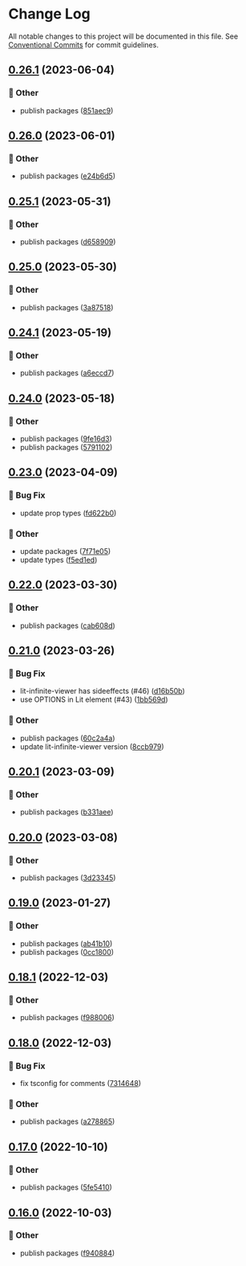 # Change Log

All notable changes to this project will be documented in this file.
See [Conventional Commits](https://conventionalcommits.org) for commit guidelines.

## [0.26.1](https://github.com/daybrush/infinite-viewer/blob/master/packages/preact-infinite-viewer/compare/lit-infinite-viewer@0.26.0...lit-infinite-viewer@0.26.1) (2023-06-04)


### :mega: Other

* publish packages ([851aec9](https://github.com/daybrush/infinite-viewer/blob/master/packages/preact-infinite-viewer/commit/851aec94146b7349b0e823256a31ad63cc467555))



## [0.26.0](https://github.com/daybrush/infinite-viewer/blob/master/packages/preact-infinite-viewer/compare/lit-infinite-viewer@0.25.1...lit-infinite-viewer@0.26.0) (2023-06-01)


### :mega: Other

* publish packages ([e24b6d5](https://github.com/daybrush/infinite-viewer/blob/master/packages/preact-infinite-viewer/commit/e24b6d5d79530d3844fc8ca5ecfb7a306e6bb9b0))



## [0.25.1](https://github.com/daybrush/infinite-viewer/blob/master/packages/preact-infinite-viewer/compare/lit-infinite-viewer@0.25.0...lit-infinite-viewer@0.25.1) (2023-05-31)


### :mega: Other

* publish packages ([d658909](https://github.com/daybrush/infinite-viewer/blob/master/packages/preact-infinite-viewer/commit/d65890919f233dc5eec527aeb9b31c8b9487a919))



## [0.25.0](https://github.com/daybrush/infinite-viewer/blob/master/packages/preact-infinite-viewer/compare/lit-infinite-viewer@0.24.1...lit-infinite-viewer@0.25.0) (2023-05-30)


### :mega: Other

* publish packages ([3a87518](https://github.com/daybrush/infinite-viewer/blob/master/packages/preact-infinite-viewer/commit/3a8751838224c542c8952a05f6b1e7c7080ff048))



## [0.24.1](https://github.com/daybrush/infinite-viewer/blob/master/packages/preact-infinite-viewer/compare/lit-infinite-viewer@0.24.0...lit-infinite-viewer@0.24.1) (2023-05-19)


### :mega: Other

* publish packages ([a6eccd7](https://github.com/daybrush/infinite-viewer/blob/master/packages/preact-infinite-viewer/commit/a6eccd765bbb50bc0ead2c4997756914d53141bb))



## [0.24.0](https://github.com/daybrush/infinite-viewer/blob/master/packages/preact-infinite-viewer/compare/lit-infinite-viewer@0.23.0...lit-infinite-viewer@0.24.0) (2023-05-18)


### :mega: Other

* publish packages ([9fe16d3](https://github.com/daybrush/infinite-viewer/blob/master/packages/preact-infinite-viewer/commit/9fe16d35f4c550dbdcfb5b527e4ed53476067a7d))
* publish packages ([5791102](https://github.com/daybrush/infinite-viewer/blob/master/packages/preact-infinite-viewer/commit/579110248f87ca469c67998da17a9618f30d3484))



## [0.23.0](https://github.com/daybrush/infinite-viewer/blob/master/packages/preact-infinite-viewer/compare/lit-infinite-viewer@0.22.0...lit-infinite-viewer@0.23.0) (2023-04-09)


### :bug: Bug Fix

* update prop types ([fd622b0](https://github.com/daybrush/infinite-viewer/blob/master/packages/preact-infinite-viewer/commit/fd622b05facc759dda28d1897e689642f88dbed8))


### :mega: Other

* update packages ([7f71e05](https://github.com/daybrush/infinite-viewer/blob/master/packages/preact-infinite-viewer/commit/7f71e052a12f56bd5e1f662181ce1b28bb8004a0))
* update types ([f5ed1ed](https://github.com/daybrush/infinite-viewer/blob/master/packages/preact-infinite-viewer/commit/f5ed1ed526854f04cce3797286b0486b165fe466))



## [0.22.0](https://github.com/daybrush/infinite-viewer/blob/master/packages/preact-infinite-viewer/compare/lit-infinite-viewer@0.21.0...lit-infinite-viewer@0.22.0) (2023-03-30)


### :mega: Other

* publish packages ([cab608d](https://github.com/daybrush/infinite-viewer/blob/master/packages/preact-infinite-viewer/commit/cab608da74002e91953071ab646caaf8b46e8843))



## [0.21.0](https://github.com/daybrush/infinite-viewer/blob/master/packages/preact-infinite-viewer/compare/lit-infinite-viewer@0.20.1...lit-infinite-viewer@0.21.0) (2023-03-26)


### :bug: Bug Fix

* lit-infinite-viewer has sideeffects (#46) ([d16b50b](https://github.com/daybrush/infinite-viewer/blob/master/packages/preact-infinite-viewer/commit/d16b50b9e6801702b319c81b0ce5c1ae456243fa))
* use OPTIONS in Lit element (#43) ([1bb569d](https://github.com/daybrush/infinite-viewer/blob/master/packages/preact-infinite-viewer/commit/1bb569dea74251bcd10d0f743bb055a059f757a9))


### :mega: Other

* publish packages ([60c2a4a](https://github.com/daybrush/infinite-viewer/blob/master/packages/preact-infinite-viewer/commit/60c2a4a4752b756189bc2cea63e5d6defe1e83f7))
* update lit-infinite-viewer version ([8ccb979](https://github.com/daybrush/infinite-viewer/blob/master/packages/preact-infinite-viewer/commit/8ccb979b27784542348d58ccec94d2640341f975))



## [0.20.1](https://github.com/daybrush/infinite-viewer/blob/master/packages/preact-infinite-viewer/compare/lit-infinite-viewer@0.20.0...lit-infinite-viewer@0.20.1) (2023-03-09)


### :mega: Other

* publish packages ([b331aee](https://github.com/daybrush/infinite-viewer/blob/master/packages/preact-infinite-viewer/commit/b331aeefc684f815276d0fc4ec05f9955f59cd20))



## [0.20.0](https://github.com/daybrush/infinite-viewer/blob/master/packages/preact-infinite-viewer/compare/lit-infinite-viewer@0.19.0...lit-infinite-viewer@0.20.0) (2023-03-08)


### :mega: Other

* publish packages ([3d23345](https://github.com/daybrush/infinite-viewer/blob/master/packages/preact-infinite-viewer/commit/3d233455960c7afd2515c68ca26e1c00bf5bff1e))



## [0.19.0](https://github.com/daybrush/infinite-viewer/blob/master/packages/preact-infinite-viewer/compare/lit-infinite-viewer@0.18.1...lit-infinite-viewer@0.19.0) (2023-01-27)


### :mega: Other

* publish packages ([ab41b10](https://github.com/daybrush/infinite-viewer/blob/master/packages/preact-infinite-viewer/commit/ab41b100b2da4b3f5021cb843dd0731bbdea4a68))
* publish packages ([0cc1800](https://github.com/daybrush/infinite-viewer/blob/master/packages/preact-infinite-viewer/commit/0cc18007e64be634cc938dae905c78b7321498c3))



## [0.18.1](https://github.com/daybrush/infinite-viewer/blob/master/packages/preact-infinite-viewer/compare/lit-infinite-viewer@0.18.0...lit-infinite-viewer@0.18.1) (2022-12-03)


### :mega: Other

* publish packages ([f988006](https://github.com/daybrush/infinite-viewer/blob/master/packages/preact-infinite-viewer/commit/f98800609ce749dfd28da11af42448c310ef252f))



## [0.18.0](https://github.com/daybrush/infinite-viewer/blob/master/packages/preact-infinite-viewer/compare/lit-infinite-viewer@0.17.0...lit-infinite-viewer@0.18.0) (2022-12-03)


### :bug: Bug Fix

* fix tsconfig for comments ([7314648](https://github.com/daybrush/infinite-viewer/blob/master/packages/preact-infinite-viewer/commit/73146488f0a9308aa4db99a473269ddb744e18af))


### :mega: Other

* publish packages ([a278865](https://github.com/daybrush/infinite-viewer/blob/master/packages/preact-infinite-viewer/commit/a27886520517db13db611cbede6861be1b7f090a))



## [0.17.0](https://github.com/daybrush/infinite-viewer/blob/master/packages/preact-infinite-viewer/compare/lit-infinite-viewer@0.16.0...lit-infinite-viewer@0.17.0) (2022-10-10)


### :mega: Other

* publish packages ([5fe5410](https://github.com/daybrush/infinite-viewer/blob/master/packages/preact-infinite-viewer/commit/5fe5410328336014b62b899bfbdd642768372563))



## [0.16.0](https://github.com/daybrush/infinite-viewer/blob/master/packages/preact-infinite-viewer/compare/lit-infinite-viewer@0.15.5...lit-infinite-viewer@0.16.0) (2022-10-03)


### :mega: Other

* publish packages ([f940884](https://github.com/daybrush/infinite-viewer/blob/master/packages/preact-infinite-viewer/commit/f9408844f99014de30b3e9348541719f9bceef39))
